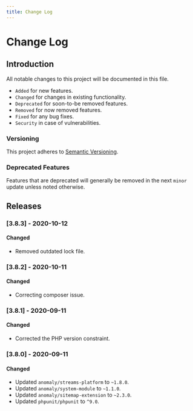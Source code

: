 ```yaml
---
title: Change Log
---
```



# Change Log

<div class="documentation__toc"></div>

## Introduction

All notable changes to this project will be documented in this file.

- `Added` for new features.
- `Changed` for changes in existing functionality.
- `Deprecated` for soon-to-be removed features.
- `Removed` for now removed features.
- `Fixed` for any bug fixes.
- `Security` in case of vulnerabilities.

### Versioning

This project adheres to [Semantic Versioning](https://semver.org/spec/v2.0.0.html).

### Deprecated Features

Features that are deprecated will generally be removed in the next `minor` update unless noted otherwise.

## Releases

### [3.8.3] - 2020-10-12
#### Changed
- Removed outdated lock file.

### [3.8.2] - 2020-10-11
#### Changed
- Correcting composer issue.


### [3.8.1] - 2020-09-11
#### Changed
- Corrected the PHP version constraint.


### [3.8.0] - 2020-09-11
#### Changed
- Updated `anomaly/streams-platform` to `~1.8.0`.
- Updated `anomaly/system-module` to `~1.1.0`.
- Updated `anomaly/sitemap-extension` to `~2.3.0`.
- Updated `phpunit/phpunit` to `^9.0`.
